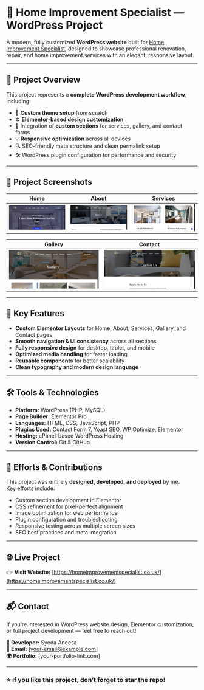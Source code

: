 # 🏡 Home Improvement Specialist — WordPress Project

A modern, fully customized **WordPress website** built for [Home Improvement Specialist](https://homeimprovementspecialist.co.uk/), designed to showcase professional renovation, repair, and home improvement services with an elegant, responsive layout.

---

## 🚀 Project Overview

This project represents a **complete WordPress development workflow**, including:

- 🎨 **Custom theme setup** from scratch  
- ⚙️ **Elementor-based design customization**  
- 🧩 Integration of **custom sections** for services, gallery, and contact forms  
- 💡 **Responsive optimization** across all devices  
- 🔍 SEO-friendly meta structure and clean permalink setup  
- 🛠️ WordPress plugin configuration for performance and security

---

## 📸 Project Screenshots

| Home | About | Services |
|------|--------|-----------|
| ![Home](https://github.com/Syedaaneesa/home-improvement/blob/main/Home--10-07-2025_08_05_PM.png) | ![About](https://github.com/Syedaaneesa/home-improvement/blob/main/About--10-07-2025_08_07_PM.png) | ![Services](https://github.com/Syedaaneesa/home-improvement/blob/main/Services--10-07-2025_08_07_PM.png) |

| Gallery | Contact |
|----------|----------|
| ![Gallery](https://github.com/Syedaaneesa/home-improvement/blob/main/Gallery--10-07-2025_08_06_PM.png) | ![Contact](https://github.com/Syedaaneesa/home-improvement/blob/main/Contact--10-07-2025_08_08_PM.png) |

---

## 🧱 Key Features

- **Custom Elementor Layouts** for Home, About, Services, Gallery, and Contact pages  
- **Smooth navigation & UI consistency** across all sections  
- **Fully responsive design** for desktop, tablet, and mobile  
- **Optimized media handling** for faster loading  
- **Reusable components** for better scalability  
- **Clean typography and modern design language**

---

## 🛠️ Tools & Technologies

- **Platform:** WordPress (PHP, MySQL)
- **Page Builder:** Elementor Pro  
- **Languages:** HTML, CSS, JavaScript, PHP  
- **Plugins Used:** Contact Form 7, Yoast SEO, WP Optimize, Elementor  
- **Hosting:** cPanel-based WordPress Hosting  
- **Version Control:** Git & GitHub  

---

## 💪 Efforts & Contributions

This project was entirely **designed, developed, and deployed** by me.  
Key efforts include:

- Custom section development in Elementor  
- CSS refinement for pixel-perfect alignment  
- Image optimization for web performance  
- Plugin configuration and troubleshooting  
- Responsive testing across multiple screen sizes  
- SEO best practices and meta integration  

---

## 🌐 Live Project

👉 **Visit Website:** [https://homeimprovementspecialist.co.uk/](https://homeimprovementspecialist.co.uk/)

---

## 📬 Contact

If you’re interested in WordPress website design, Elementor customization, or full project development — feel free to reach out!

**👤 Developer:** Syeda Aneesa  
**📧 Email:** [your-email@example.com]  
**🌍 Portfolio:** [your-portfolio-link.com]

---

### ⭐ If you like this project, don’t forget to star the repo!
